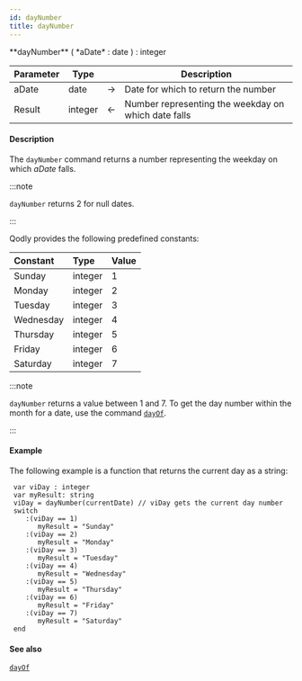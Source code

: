 ```yaml
---
id: dayNumber
title: dayNumber
---
```



<!-- REF #_command_.dayNumber.Syntax -->**dayNumber** ( *aDate* : date ) : integer<!-- END REF -->


<!-- REF #_command_.dayNumber.Params -->
|Parameter|Type||Description|
|---------|--- |:---:|------|
|aDate|date|->|Date for which to return the number|
|Result|integer|<-|Number representing the weekday on which date falls|
<!-- END REF -->

#### Description

The `dayNumber` command <!-- REF #_command_.dayNumber.Summary -->returns a number representing the weekday on which *aDate* falls<!-- END REF -->.

:::note

`dayNumber` returns 2 for null dates.

:::

Qodly provides the following predefined constants:

|Constant|Type|Value|
|:----|:----|:----|
|Sunday|integer|1|
|Monday|integer|2|
|Tuesday|integer|3|
|Wednesday|integer|4|
|Thursday|integer|5|
|Friday|integer|6|
|Saturday|integer|7|

:::note

`dayNumber` returns a value between 1 and 7. To get the day number within the month for a date, use the command [`dayOf`](dayOf.md).

:::

#### Example

The following example is a function that returns the current day as a string:

```qs
 var viDay : integer
 var myResult: string
 viDay = dayNumber(currentDate) // viDay gets the current day number
 switch
    :(viDay == 1)
       myResult = "Sunday"
    :(viDay == 2)
       myResult = "Monday"
    :(viDay == 3)
       myResult = "Tuesday"
    :(viDay == 4)
       myResult = "Wednesday"
    :(viDay == 5)
       myResult = "Thursday"
    :(viDay == 6)
       myResult = "Friday"
    :(viDay == 7)
       myResult = "Saturday"
 end

```

#### See also

[`dayOf`](dayOf.md)

